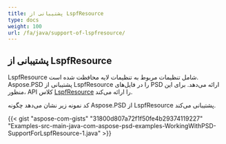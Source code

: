 ```yaml
---
title: پشتیبانی از LspfResource
type: docs
weight: 100
url: /fa/java/support-of-lspfresource/
---
```


## **پشتیبانی از LspfResource**
LspfResource شامل تنظیمات مربوط به تنظیمات لایه محافظت شده است. Aspose.PSD پشتیبانی از LspfResource را در فایل‌های PSD ارائه می‌دهد. برای این منظور، API کلاس [LspfResource](https://reference.aspose.com/java/psd/com.aspose.psd.fileformats.psd.layers.layerresources/LspfResource) را ارائه می‌کند.

کد نمونه زیر نشان می‌دهد چگونه Aspose.PSD از LspfResource پشتیبانی می‌کند.

{{< gist "aspose-com-gists" "31800d807a72f1f50fe4b29374119227" "Examples-src-main-java-com-aspose-psd-examples-WorkingWithPSD-SupportForLspfResource-1.java" >}}
